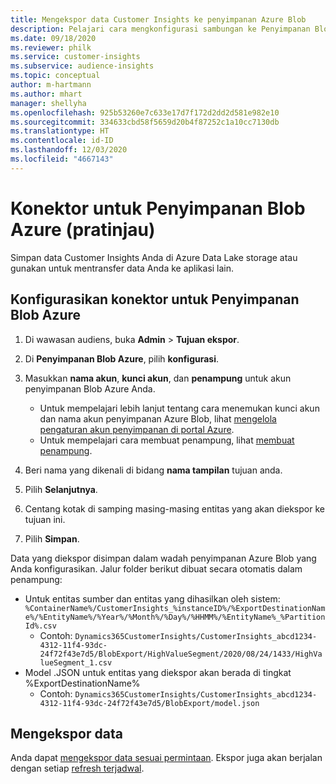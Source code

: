 ```yaml
---
title: Mengekspor data Customer Insights ke penyimpanan Azure Blob
description: Pelajari cara mengkonfigurasi sambungan ke Penyimpanan Blob Azure.
ms.date: 09/18/2020
ms.reviewer: philk
ms.service: customer-insights
ms.subservice: audience-insights
ms.topic: conceptual
author: m-hartmann
ms.author: mhart
manager: shellyha
ms.openlocfilehash: 925b53260e7c633e17d7f172d2dd2d581e982e10
ms.sourcegitcommit: 334633cbd58f5659d20b4f87252c1a10cc7130db
ms.translationtype: HT
ms.contentlocale: id-ID
ms.lasthandoff: 12/03/2020
ms.locfileid: "4667143"
---
```

# <a name="connector-for-azure-blob-storage-preview"></a>Konektor untuk Penyimpanan Blob Azure (pratinjau)

Simpan data Customer Insights Anda di Azure Data Lake storage atau gunakan untuk mentransfer data Anda ke aplikasi lain.

## <a name="configure-the-connector-for-azure-blob-storage"></a>Konfigurasikan konektor untuk Penyimpanan Blob Azure

1. Di wawasan audiens, buka **Admin** > **Tujuan ekspor**.

1. Di **Penyimpanan Blob Azure**, pilih **konfigurasi**.

1. Masukkan **nama akun**, **kunci akun**, dan **penampung** untuk akun penyimpanan Blob Azure Anda.
    - Untuk mempelajari lebih lanjut tentang cara menemukan kunci akun dan nama akun penyimpanan Azure Blob, lihat [mengelola pengaturan akun penyimpanan di portal Azure](https://docs.microsoft.com/azure/storage/common/storage-account-manage).
    - Untuk mempelajari cara membuat penampung, lihat [membuat penampung](https://docs.microsoft.com/azure/storage/blobs/storage-quickstart-blobs-portal#create-a-container).

1. Beri nama yang dikenali di bidang **nama tampilan** tujuan anda.

1. Pilih **Selanjutnya**.

1. Centang kotak di samping masing-masing entitas yang akan diekspor ke tujuan ini.

1. Pilih **Simpan**.

Data yang diekspor disimpan dalam wadah penyimpanan Azure Blob yang Anda konfigurasikan. Jalur folder berikut dibuat secara otomatis dalam penampung:

- Untuk entitas sumber dan entitas yang dihasilkan oleh sistem: `%ContainerName%/CustomerInsights_%instanceID%/%ExportDestinationName%/%EntityName%/%Year%/%Month%/%Day%/%HHMM%/%EntityName%_%PartitionId%.csv`
  - Contoh: `Dynamics365CustomerInsights/CustomerInsights_abcd1234-4312-11f4-93dc-24f72f43e7d5/BlobExport/HighValueSegment/2020/08/24/1433/HighValueSegment_1.csv`
- Model .JSON untuk entitas yang diekspor akan berada di tingkat %ExportDestinationName%
  - Contoh: `Dynamics365CustomerInsights/CustomerInsights_abcd1234-4312-11f4-93dc-24f72f43e7d5/BlobExport/model.json`

## <a name="export-the-data"></a>Mengekspor data

Anda dapat [mengekspor data sesuai permintaan](/export-destinations.md#export-data-on-demand). Ekspor juga akan berjalan dengan setiap [refresh terjadwal](system.md#schedule-tab).
